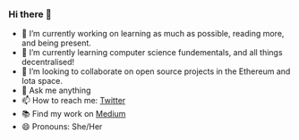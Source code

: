 ### Hi there 👋
- 🔭 I’m currently working on learning as much as possible, reading more, and being present.
- 🌱 I’m currently learning computer science fundementals, and all things decentralised!
- 👯 I’m looking to collaborate on open source projects in the Ethereum and Iota space.
- 💬 Ask me anything
- 📫 How to reach me: [Twitter](https://twitter.com/XandraMcC)
- 📚 Find my work on [Medium](https://alexandra-mccarroll.medium.com/)
- 😄 Pronouns: She/Her
